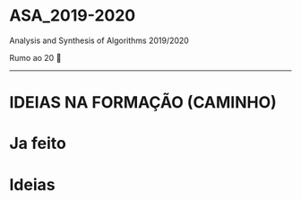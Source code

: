 # ASA_2019-2020
Analysis and Synthesis of Algorithms 2019/2020

Rumo ao 20 :muscle:


------------------------------------

# IDEIAS NA FORMAÇÃO (CAMINHO)


# Ja feito


# Ideias


